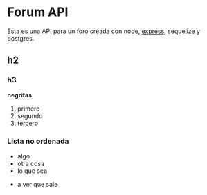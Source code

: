 # Forum API

Esta es una API para un foro creada con node, [express](https://expressjs.com/), sequelize y postgres.

## h2

### h3

**negritas**

1. primero
2. segundo
3. tercero

### Lista no ordenada

- algo
- otra cosa
- lo que sea

* a ver que sale
